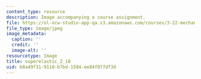 ```yaml
---
content_type: resource
description: Image accompanying a course assignment.
file: https://ol-ocw-studio-app-qa.s3.amazonaws.com/courses/3-22-mechanical-behavior-of-materials-spring-2008/b8a49f319110b7bd1584ee84f077df3d_superelastic_2_18.jpg
file_type: image/jpeg
image_metadata:
  caption: ''
  credit: ''
  image-alt: ''
resourcetype: Image
title: superelastic_2_18
uid: b8a49f31-9110-b7bd-1584-ee84f077df3d
---
```

